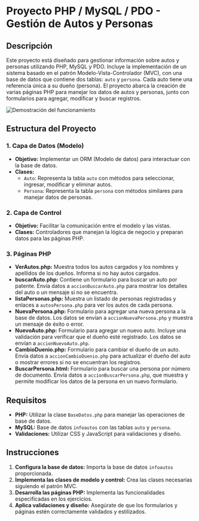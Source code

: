 # Proyecto PHP / MySQL / PDO - Gestión de Autos y Personas

## Descripción
Este proyecto está diseñado para gestionar información sobre autos y personas utilizando PHP, MySQL y PDO. Incluye la implementación de un sistema basado en el patrón Modelo-Vista-Controlador (MVC), con una base de datos que contiene dos tablas: `auto` y `persona`. Cada auto tiene una referencia única a su dueño (persona). El proyecto abarca la creación de varias páginas PHP para manejar los datos de autos y personas, junto con formularios para agregar, modificar y buscar registros.

![Demostración del funcionamiento](./proyecto-sql-php.gif) 

## Estructura del Proyecto

### 1. Capa de Datos (Modelo)
- **Objetivo:** Implementar un ORM (Modelo de datos) para interactuar con la base de datos.
- **Clases:**
  - `Auto`: Representa la tabla `auto` con métodos para seleccionar, ingresar, modificar y eliminar autos.
  - `Persona`: Representa la tabla `persona` con métodos similares para manejar datos de personas.

### 2. Capa de Control
- **Objetivo:** Facilitar la comunicación entre el modelo y las vistas. 
- **Clases:** Controladores que manejan la lógica de negocio y preparan datos para las páginas PHP.

### 3. Páginas PHP

- **VerAutos.php:** Muestra todos los autos cargados y los nombres y apellidos de los dueños. Informa si no hay autos cargados.
- **buscarAuto.php:** Contiene un formulario para buscar un auto por patente. Envía datos a `accionBuscarAuto.php` para mostrar los detalles del auto o un mensaje si no se encuentra.
- **listaPersonas.php:** Muestra un listado de personas registradas y enlaces a `autosPersona.php` para ver los autos de cada persona.
- **NuevaPersona.php:** Formulario para agregar una nueva persona a la base de datos. Los datos se envían a `accionNuevaPersona.php` y muestra un mensaje de éxito o error.
- **NuevoAuto.php:** Formulario para agregar un nuevo auto. Incluye una validación para verificar que el dueño esté registrado. Los datos se envían a `accionNuevoAuto.php`.
- **CambioDuenio.php:** Formulario para cambiar el dueño de un auto. Envía datos a `accionCambioDuenio.php` para actualizar el dueño del auto o mostrar errores si no se encuentran los registros.
- **BuscarPersona.html:** Formulario para buscar una persona por número de documento. Envía datos a `accionBuscarPersona.php`, que muestra y permite modificar los datos de la persona en un nuevo formulario.

## Requisitos
- **PHP:** Utilizar la clase `BaseDatos.php` para manejar las operaciones de base de datos.
- **MySQL:** Base de datos `infoautos` con las tablas `auto` y `persona`.
- **Validaciones:** Utilizar CSS y JavaScript para validaciones y diseño.

## Instrucciones
1. **Configura la base de datos:** Importa la base de datos `infoautos` proporcionada.
2. **Implementa las clases de modelo y control:** Crea las clases necesarias siguiendo el patrón MVC.
3. **Desarrolla las páginas PHP:** Implementa las funcionalidades especificadas en los ejercicios.
4. **Aplica validaciones y diseño:** Asegúrate de que los formularios y páginas estén correctamente validados y estilizados.

